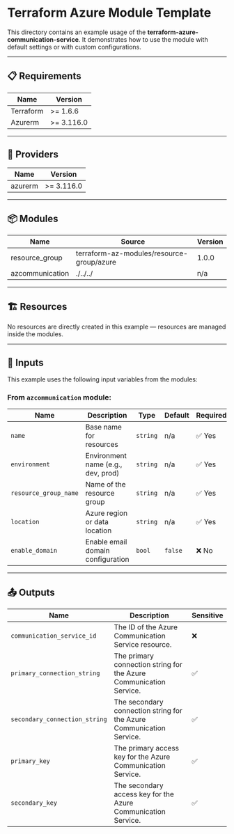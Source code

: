 <!-- BEGIN_TF_DOCS -->

# Terraform Azure Module Template

This directory contains an example usage of the **terraform-azure-communication-service**. It demonstrates how to use the module with default settings or with custom configurations.

---

## 📋 Requirements

| Name      | Version   |
|-----------|-----------|
| Terraform | >= 1.6.6  |
| Azurerm   | >= 3.116.0|

---

## 🔌 Providers

| Name    | Version |
|---------|---------|
| azurerm | >= 3.116.0 |

---

## 📦 Modules

| Name            | Source                                    | Version |
|-----------------|-------------------------------------------|---------|
| resource_group  | terraform-az-modules/resource-group/azure | 1.0.0   |
| azcommunication | ./../../                                  | n/a     |

---

## 🏗️ Resources

No resources are directly created in this example — resources are managed inside the modules.

---

## 🔧 Inputs

This example uses the following input variables from the modules:

### From `azcommunication` module:

| Name                  | Description                         | Type     | Default | Required |
|-----------------------|-------------------------------------|----------|---------|----------|
| `name`                | Base name for resources             | `string` | n/a     | ✅ Yes   |
| `environment`         | Environment name (e.g., dev, prod)  | `string` | n/a     | ✅ Yes   |
| `resource_group_name` | Name of the resource group          | `string` | n/a     | ✅ Yes   |
| `location`            | Azure region or data location       | `string` | n/a     | ✅ Yes   |
| `enable_domain`       | Enable email domain configuration   | `bool`   | `false` | ❌ No    |

---

## 📤 Outputs

| Name                         | Description                                                         | Sensitive |
|------------------------------|---------------------------------------------------------------------|-----------|
| `communication_service_id`   | The ID of the Azure Communication Service resource.                 | ❌        |
| `primary_connection_string`  | The primary connection string for the Azure Communication Service. | ✅        |
| `secondary_connection_string`| The secondary connection string for the Azure Communication Service.| ✅        |
| `primary_key`                | The primary access key for the Azure Communication Service.         | ✅        |
| `secondary_key`              | The secondary access key for the Azure Communication Service.       | ✅        |

<!-- END_TF_DOCS -->
